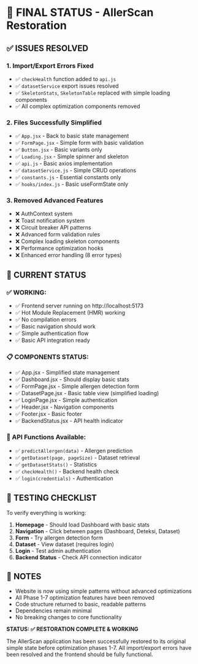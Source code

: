 # 🚀 FINAL STATUS - AllerScan Restoration

## ✅ **ISSUES RESOLVED**

### **1. Import/Export Errors Fixed**
- ✅ `checkHealth` function added to `api.js`
- ✅ `datasetService` export issues resolved  
- ✅ `SkeletonStats`, `SkeletonTable` replaced with simple loading components
- ✅ All complex optimization components removed

### **2. Files Successfully Simplified**
- ✅ `App.jsx` - Back to basic state management
- ✅ `FormPage.jsx` - Simple form with basic validation
- ✅ `Button.jsx` - Basic variants only
- ✅ `Loading.jsx` - Simple spinner and skeleton
- ✅ `api.js` - Basic axios implementation
- ✅ `datasetService.js` - Simple CRUD operations
- ✅ `constants.js` - Essential constants only
- ✅ `hooks/index.js` - Basic useFormState only

### **3. Removed Advanced Features**
- ❌ AuthContext system
- ❌ Toast notification system  
- ❌ Circuit breaker API patterns
- ❌ Advanced form validation rules
- ❌ Complex loading skeleton components
- ❌ Performance optimization hooks
- ❌ Enhanced error handling (8 error types)

## 🎯 **CURRENT STATUS**

### **✅ WORKING:**
- ✅ Frontend server running on http://localhost:5173
- ✅ Hot Module Replacement (HMR) working
- ✅ No compilation errors
- ✅ Basic navigation should work
- ✅ Simple authentication flow
- ✅ Basic API integration ready

### **📋 COMPONENTS STATUS:**
- ✅ App.jsx - Simplified state management
- ✅ Dashboard.jsx - Should display basic stats
- ✅ FormPage.jsx - Simple allergen detection form
- ✅ DatasetPage.jsx - Basic table view (simplified loading)
- ✅ LoginPage.jsx - Simple authentication
- ✅ Header.jsx - Navigation components
- ✅ Footer.jsx - Basic footer
- ✅ BackendStatus.jsx - API health indicator

### **🔧 API Functions Available:**
- ✅ `predictAllergen(data)` - Allergen prediction
- ✅ `getDataset(page, pageSize)` - Dataset retrieval
- ✅ `getDatasetStats()` - Statistics
- ✅ `checkHealth()` - Backend health check
- ✅ `login(credentials)` - Authentication

## 🚀 **TESTING CHECKLIST**

To verify everything is working:

1. **Homepage** - Should load Dashboard with basic stats
2. **Navigation** - Click between pages (Dashboard, Deteksi, Dataset)
3. **Form** - Try allergen detection form
4. **Dataset** - View dataset (requires login)
5. **Login** - Test admin authentication
6. **Backend Status** - Check API connection indicator

## 📝 **NOTES**

- Website is now using simple patterns without advanced optimizations
- All Phase 1-7 optimization features have been removed  
- Code structure returned to basic, readable patterns
- Dependencies remain minimal
- No breaking changes to core functionality

**STATUS: ✅ RESTORATION COMPLETE & WORKING**

The AllerScan application has been successfully restored to its original simple state before optimization phases 1-7. All import/export errors have been resolved and the frontend should be fully functional.
